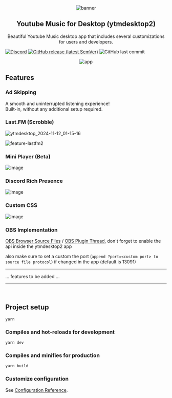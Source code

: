 <p align="center">
  <img src="./screenshots/banner.jpg" alt="banner" />
</p>

<h2 align="center">
    Youtube Music for Desktop (ytmdesktop2)
</h2>

<p align="center">
Beautiful Youtube Music desktop app that includes several customizations for users and developers.
</p>

[![Discord](https://img.shields.io/discord/834826233195003944?color=%237289DA&label=discord&logo=discord&logoColor=%23ffffff&style=for-the-badge)](https://discord.gg/dq4bZMhMjT)
[![GitHub release (latest SemVer)](https://img.shields.io/github/v/release/Venipa/ytmdesktop2?style=for-the-badge)](https://github.com/Venipa/ytmdesktop2/releases/latest)
![GitHub last commit](https://img.shields.io/github/last-commit/Venipa/ytmdesktop2?style=for-the-badge)

<p align="center">
  <img src="./screenshots/screenshot.jpg" alt="app" />
</p>

## Features

### Ad Skipping

A smooth and uninterrupted listening experience!\
Built-in, without any additional setup required.

### Last.FM (Scrobble)

![ytmdesktop_2024-11-12_01-15-16](https://github.com/user-attachments/assets/54464921-6891-476b-935f-61fdefb7679d)

![feature-lastfm2](https://user-images.githubusercontent.com/17952364/212539540-c1efc587-1047-4748-9583-64b609a1ec97.jpg)

### Mini Player (Beta)

![image](https://user-images.githubusercontent.com/17952364/183205288-abf687ed-7564-4158-859b-c7dad035db8d.png)

### Discord Rich Presence

![image](https://user-images.githubusercontent.com/17952364/212539572-0fe93d02-fb6e-48fe-a301-a09c7ff42703.png)

### Custom CSS

![image](https://user-images.githubusercontent.com/17952364/149849609-fe5d3819-7303-4467-9f8e-56fa1e306c87.png)

### OBS Implementation

[OBS Browser Source Files](https://github.com/Venipa/ytmdesktop2/releases/download/v0.12.11/Zyphen.s.Now.Playing.zip)
/
[OBS Plugin Thread](https://obsproject.com/forum/threads/zyphens-now-playing-overlay.125383/post-557409),
don't forget to enable the api inside the ytmdesktop2 app

also make sure to set a custom the port (`append ?port=<custom port> to source file protocol`) if changed in the app (default is 13091)

---

... features to be added ...
&nbsp;&nbsp;

---

&nbsp;&nbsp;

## Project setup

```
yarn
```

### Compiles and hot-reloads for development

```
yarn dev
```

### Compiles and minifies for production

```
yarn build
```

### Customize configuration

See [Configuration Reference](https://cli.vuejs.org/config/).

